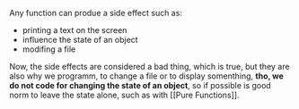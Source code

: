 
Any function can produe a side effect such as:
- printing a text on the screen
- influence the state of an object
- modifing a file

Now, the side effects are considered a bad thing, which is true, but they are also why we programm, to change a file or to display somenthing, **tho, we do not code for changing the state of an object**, so if possible is good norm to leave the state alone, such as with [[Pure Functions]].